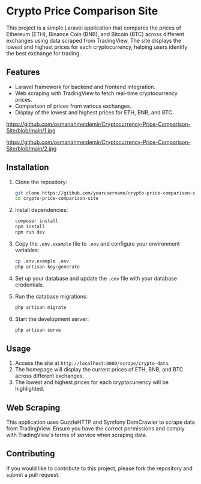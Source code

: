 # Crypto Price Comparison Site

This project is a simple Laravel application that compares the prices of Ethereum (ETH), Binance Coin (BNB), and Bitcoin (BTC) across different exchanges using data scraped from TradingView. The site displays the lowest and highest prices for each cryptocurrency, helping users identify the best exchange for trading.




## Features

- Laravel framework for backend and frontend integration.
- Web scraping with TradingView to fetch real-time cryptocurrency prices.
- Comparison of prices from various exchanges.
- Display of the lowest and highest prices for ETH, BNB, and BTC.


https://github.com/osmanahmetdemir/Cryptocurrency-Price-Comparison-Site/blob/main/1.jpg

https://github.com/osmanahmetdemir/Cryptocurrency-Price-Comparison-Site/blob/main/2.jpg

## Installation

1. Clone the repository:
    ```bash
    git clone https://github.com/yourusername/crypto-price-comparison-site.git
    cd crypto-price-comparison-site
    ```

2. Install dependencies:
    ```bash
    composer install
    npm install
    npm run dev
    ```

3. Copy the `.env.example` file to `.env` and configure your environment variables:
    ```bash
    cp .env.example .env
    php artisan key:generate
    ```

4. Set up your database and update the `.env` file with your database credentials.

5. Run the database migrations:
    ```bash
    php artisan migrate
    ```

6. Start the development server:
    ```bash
    php artisan serve
    ```

## Usage

1. Access the site at `http://localhost:8000/scrape/crypto-data`.
2. The homepage will display the current prices of ETH, BNB, and BTC across different exchanges.
3. The lowest and highest prices for each cryptocurrency will be highlighted.

## Web Scraping

This application uses GuzzleHTTP and Symfony DomCrawler to scrape data from TradingView. Ensure you have the correct permissions and comply with TradingView's terms of service when scraping data.

## Contributing

If you would like to contribute to this project, please fork the repository and submit a pull request.



